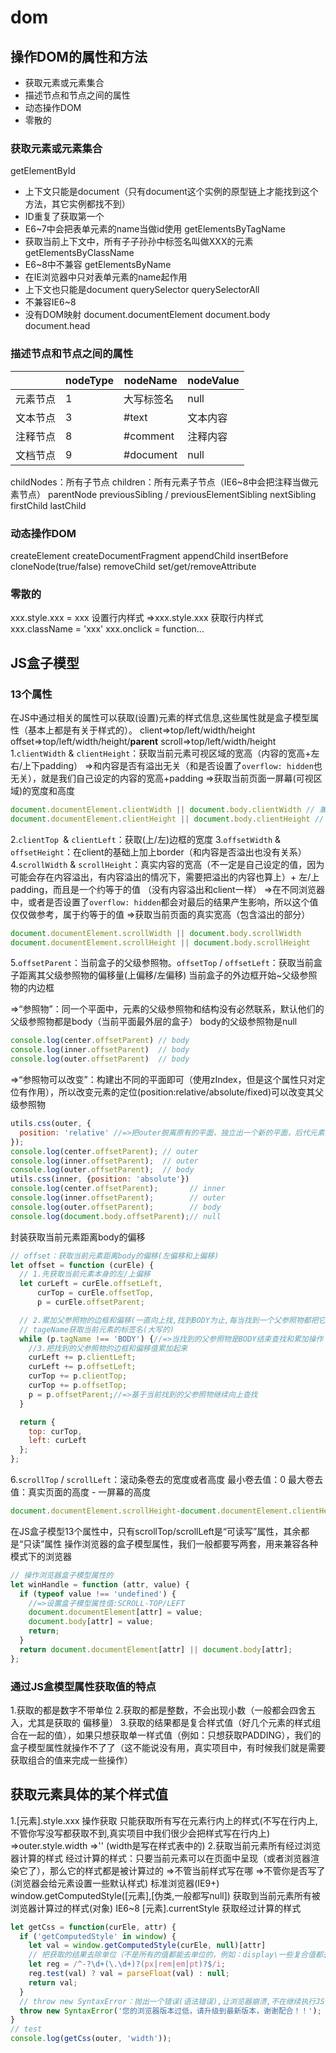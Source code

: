 # dom

## 操作DOM的属性和方法
- 获取元素或元素集合
- 描述节点和节点之间的属性
- 动态操作DOM
- 零散的
### 获取元素或元素集合
getElementById
- 上下文只能是document（只有document这个实例的原型链上才能找到这个方法，其它实例都找不到）
- ID重复了获取第一个
- E6~7中会把表单元素的name当做id使用
getElementsByTagName
- 获取当前上下文中，所有子子孙孙中标签名叫做XXX的元素
getElementsByClassName
- E6~8中不兼容
getElementsByName
- 在IE浏览器中只对表单元素的name起作用
- 上下文也只能是document
querySelector
querySelectorAll
- 不兼容IE6~8
- 没有DOM映射
document.documentElement
document.body
document.head
### 描述节点和节点之间的属性
|          | nodeType | nodeName   | nodeValue |
| -------- | -------- | ---------- | --------- |
| 元素节点 | 1        | 大写标签名 | null      |
| 文本节点 | 3        | #text      | 文本内容  |
| 注释节点 | 8        | #comment   | 注释内容  |
| 文档节点 | 9        | #document  | null      |
childNodes：所有子节点
children：所有元素子节点（IE6~8中会把注释当做元素节点）
parentNode
previousSibling / previousElementSibling
nextSibling
firstChild
lastChild

### 动态操作DOM
createElement
createDocumentFragment
appendChild
insertBefore
cloneNode(true/false)
removeChild
set/get/removeAttribute

### 零散的
xxx.style.xxx = xxx 设置行内样式
=>xxx.style.xxx 获取行内样式
xxx.className = 'xxx'
xxx.onclick = function...
## JS盒子模型

### 13个属性

在JS中通过相关的属性可以获取(设置)元素的样式信息,这些属性就是盒子模型属性（基本上都是有关于样式的）。
client=>top/left/width/height
offset=>top/left/width/height/**parent**
scroll=>top/left/width/height
1.`clientWidth` & `clientHeight`：获取当前元素可视区域的宽高（内容的宽高+左右/上下padding）
=>和内容是否有溢出无关（和是否设置了`overflow: hidden`也无关），就是我们自己设定的内容的宽高+padding
=>获取当前页面一屏幕(可视区域)的宽度和高度

```js
document.documentElement.clientWidth || document.body.clientWidth // 兼容
document.documentElement.clientHeight || document.body.clientHeight // 兼容
```
2.`clientTop `& `clientLeft`：获取(上/左)边框的宽度
3.`offsetWidth` & `offsetHeight`：在client的基础上加上border（和内容是否溢出也没有关系）
4.`scrollWidth` & `scrollHeight`：真实内容的宽高（不一定是自己设定的值，因为可能会存在内容溢出，有内容溢出的情况下，需要把溢出的内容也算上）+ 左/上padding，而且是一个约等于的值 （没有内容溢出和client一样）
=>在不同浏览器中，或者是否设置了`overflow: hidden`都会对最后的结果产生影响，所以这个值仅仅做参考，属于约等于的值
=>获取当前页面的真实宽高（包含溢出的部分）

```js
document.documentElement.scrollWidth || document.body.scrollWidth
document.documentElement.scrollHeight || document.body.scrollHeight
```
5.`offsetParent`：当前盒子的父级参照物。`offsetTop` / `offsetLeft`：获取当前盒子距离其父级参照物的偏移量(上偏移/左偏移) 当前盒子的外边框开始~父级参照物的内边框

=>“参照物”：同一个平面中，元素的父级参照物和结构没有必然联系，默认他们的父级参照物都是body（当前平面最外层的盒子） body的父级参照物是null

```js
console.log(center.offsetParent) // body
console.log(inner.offsetParent)  // body
console.log(outer.offsetParent)  // body
```

=>“参照物可以改变”：构建出不同的平面即可（使用zIndex，但是这个属性只对定位有作用），所以改变元素的定位(position:relative/absolute/fixed)可以改变其父级参照物

```js
utils.css(outer, {
  position: 'relative' //=>把outer脱离原有的平面，独立出一个新的平面，后代元素的父级参照物都会以它为参考
});
console.log(center.offsetParent); // outer
console.log(inner.offsetParent);  // outer
console.log(outer.offsetParent);  // body
utils.css(inner, {position: 'absolute'})
console.log(center.offsetParent);       // inner
console.log(inner.offsetParent);        // outer
console.log(outer.offsetParent);        // body
console.log(document.body.offsetParent);// null
```
封装获取当前元素距离body的偏移

```js
// offset：获取当前元素距离body的偏移(左偏移和上偏移)
let offset = function (curEle) {
  // 1.先获取当前元素本身的左/上偏移
  let curLeft = curEle.offsetLeft,
      curTop = curEle.offsetTop,
      p = curEle.offsetParent;

  // 2.累加父参照物的边框和偏移(一直向上找,找到BODY为止,每当找到一个父参照物都把它的边框和偏移累加起来,根据元素不一样,具体找几次也不知道)
  // tageName获取当前元素的标签名(大写的)
  while (p.tagName !== 'BODY') {//=>当找到的父参照物是BODY结束查找和累加操作
    //3.把找到的父参照物的边框和偏移值累加起来
    curLeft += p.clientLeft;
    curLeft += p.offsetLeft;
    curTop += p.clientTop;
    curTop += p.offsetTop;
    p = p.offsetParent;//=>基于当前找到的父参照物继续向上查找
  }

  return {
    top: curTop,
    left: curLeft
  };
};
```

6.`scrollTop` / `scrollLeft`：滚动条卷去的宽度或者高度
最小卷去值：0
最大卷去值：真实页面的高度 - 一屏幕的高度 

```js
document.documentElement.scrollHeight-document.documentElement.clientHeight
```
在JS盒子模型13个属性中，只有scrollTop/scrollLeft是“可读写”属性，其余都是“只读”属性
操作浏览器的盒子模型属性，我们一般都要写两套，用来兼容各种模式下的浏览器

```js
// 操作浏览器盒子模型属性的
let winHandle = function (attr, value) {
  if (typeof value !== 'undefined') {
    //=>设置盒子模型属性值:SCROLL-TOP/LEFT
    document.documentElement[attr] = value;
    document.body[attr] = value;
    return;
  }
  return document.documentElement[attr] || document.body[attr];
};
```
### 通过JS盒模型属性获取值的特点
1.获取的都是数字不带单位
2.获取的都是整数，不会出现小数（一般都会四舍五入，尤其是获取的 偏移量）
3.获取的结果都是复合样式值（好几个元素的样式组合在一起的值），如果只想获取单一样式值（例如：只想获取PADDING），我们的盒子模型属性就操作不了了（这不能说没有用，真实项目中，有时候我们就是需要获取组合的值来完成一些操作）

## 获取元素具体的某个样式值
1.[元素].style.xxx 操作获取
只能获取所有写在元素行内上的样式(不写在行内上,不管你写没写都获取不到,真实项目中我们很少会把样式写在行内上)
=>outer.style.width =>'' (width是写在样式表中的)
2.获取当前元素所有经过浏览器计算的样式
经过计算的样式：只要当前元素可以在页面中呈现（或者浏览器渲染它了），那么它的样式都是被计算过的
=>不管当前样式写在哪
=>不管你是否写了(浏览器会给元素设置一些默认样式)
标准浏览器(IE9+)
	window.getComputedStyle([元素],[伪类,一般都写null]) 获取到当前元素所有被浏览器计算过的样式(对象)
IE6~8
	[元素].currentStyle 获取经过计算的样式

```js
let getCss = function(curEle, attr) {
  if ('getComputedStyle' in window) {
    let val = window.getComputedStyle(curEle, null)[attr]
    // 把获取的结果去除单位（不是所有的值都能去单位的，例如：display\一些复合值都去不掉单位），只有符合 数字+单位 这种模式的结果才能基于parseFloat去单位
    let reg = /^-?\d+(\.\d+)?(px|rem|em|pt)?$/i;
    reg.test(val) ? val = parseFloat(val) : null;
    return val;
  }
  // throw new SyntaxError：抛出一个错误(语法错误),让浏览器崩溃,不在继续执行JS
  throw new SyntaxError('您的浏览器版本过低，请升级到最新版本，谢谢配合！！');
}
// test
console.log(getCss(outer, 'width'));
```








